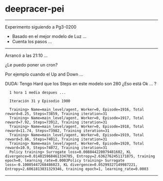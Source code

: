 # deepracer-pei

------------------------------------------------------
Experimento siguiendo a Pg3-0200

   - Basado en el mejor modelo de Luz ...
   - Cuenta los pasos ... 

-------------

Arrancó a las 21:10 ...

   ¿Le puedo poner un cron?

   Por ejemplo cuando el Up and Down ...


   DUDA:
      Tengo Hard que los Steps en este modelo son 280
      ¿Eso está Ok ... ?



      1 hora 1 media despues ...

      Iteración 31 y Episodio 1900 
      
      Training> Name=main_level/agent, Worker=0, Episode=1916, Total reward=8.25, Steps=73859, Training iteration=31
      Training> Name=main_level/agent, Worker=0, Episode=1917, Total reward=7.92, Steps=73912, Training iteration=31
      Training> Name=main_level/agent, Worker=0, Episode=1918, Total reward=11.74, Steps=73982, Training iteration=31
      Training> Name=main_level/agent, Worker=0, Episode=1919, Total reward=3.86, Steps=74012, Training iteration=31
      Training> Name=main_level/agent, Worker=0, Episode=1920, Total reward=10.9, Steps=74072, Training iteration=31
      Policy training> Surrogate loss=0.008844220079481602, KL divergence=0.014815968461334705, Entropy=2.6362762451171875, training epoch=0, learning_rate=0.0003Policy training> Surrogate loss=-0.10005447268486023, KL divergence=0.05299327149987221, Entropy=2.6061813831329346, training epoch=1, learning_rate=0.0003


------------------



